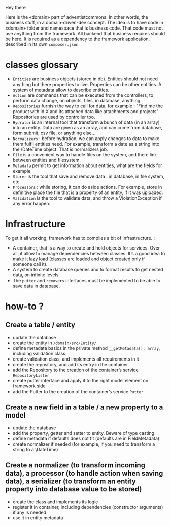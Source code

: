 Hey there

Here is the «domain» part of adventistcommons. In other words, the business stuff, in a domain-driven-dev concept. The idea is to have code in «domain» folder and namespace that is business code. That code must not use anything from the framework. All backend that business requires should be here. It is required as a dependency to the framework application, described in its own ```composer.json```.

# classes glossary
* ```Entities``` are business objects (stored in db). Entities should not need anything but there properties to live. Properties can be other entities. A system of metadata allow to describe entities.
* ```Action``` are commands that can be executed from the controllers, to perform data change, on objects, files, in database, anything.
* ```Repositories``` furnish the way to call for data, for example : "Find me the product with id X and its attached data like attachments and projects". Repositories are used by controller too.
* ```Hydrator``` is an internal tool that transform a bunch of data (in an array) into an entity. Data are given as an array, and can come from database, form submit, csv file, or anything else…
* ```Normalizers``` : before hydration, we can apply changes to data to make them fulfil entities need. For example, transform a date as a string into the \DateTime object. That is normalizers job.
* ```File``` is a convenient way to handle files on the system, and there link between entities and filesystem.
* ```Metadata``` permit to get information about entities, what are the fields for example.
* ```Storer``` is the tool that save and remove data : in database, in file system, etc.
* ```Processors``` : while storing, it can do aside actions. For example, store in definitive place the file that is a property of an entity, if it was uploaded.
* ```Validation``` is the tool to validate data, and throw a ViolationException if any error happen.

# Infrastructure
To get it all working, framework has to complies a bit of infrastructure. :
* A container, that is a way to create and hold objects for services. Over all, it allow to manage dependencies between classes. It’s a good idea to make it lazy load (classes are loaded and object created only if someone call it).
* A system to create database queries and to format results to get nested data, on infinite levels.
* The ```putter``` and ```removers``` interfaces must be implemented to be able to save data in database.

# how-to ?

## Create a table / entity
* update the database
* create the entity in ```/domain/src/Entity/```
* define metadata basics in the private method ```__getMetadata(): array```, including validation class
* create validation class, and implements all requirements in it
* create the repository, and add its entry in the container
* add the Repository to the creation of the container’s service `RepositoryLister`
* create putter interface and apply it to the right model element on framework side
* add the Putter to the creation of the container’s service `Putter`

## Create a new field in a table / a new property to a model
* update the database
* add the property, getter and setter to entity. Beware of type casting.
* define metadata if defaults does not fit (defaults are in FieldMetadata)
* create normalizer if needed (for example, if you need to transform a string to a \DateTime) 

## Create a normalizer (to transform incoming data), a processor (to handle action when saving data), a serializer (to transform an entity property into database value to be stored)
* create the class and implements its logic
* register it in container, including dependencies (constructor arguments) if any is needed
* use it in entity metadata
